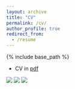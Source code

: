 ```yaml
---
layout: archive
title: "CV"
permalink: /cv/
author_profile: true
redirect_from:
  - /resume
---
```



{% include base_path %}

* CV in [pdf](https://econ-seunghee.github.io/CV_SeungheeLee.pdf)

<img src="https://econ-seunghee.github.io/CV_SeungheeLee-1.png">
<img src="https://econ-seunghee.github.io/CV_SeungheeLee-2.png">
<img src="https://econ-seunghee.github.io/CV_SeungheeLee-3.png">

